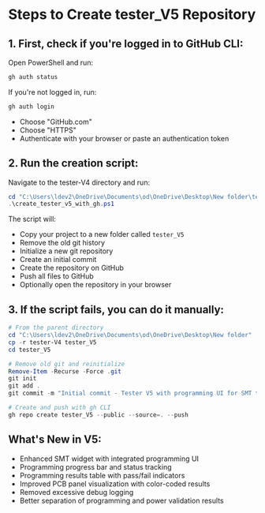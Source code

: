 # Steps to Create tester_V5 Repository

## 1. First, check if you're logged in to GitHub CLI:
Open PowerShell and run:
```powershell
gh auth status
```

If you're not logged in, run:
```powershell
gh auth login
```
- Choose "GitHub.com"
- Choose "HTTPS"
- Authenticate with your browser or paste an authentication token

## 2. Run the creation script:
Navigate to the tester-V4 directory and run:
```powershell
cd "C:\Users\ldev2\OneDrive\Documents\od\OneDrive\Desktop\New folder\tester-V4"
.\create_tester_v5_with_gh.ps1
```

The script will:
- Copy your project to a new folder called `tester_V5`
- Remove the old git history
- Initialize a new git repository
- Create an initial commit
- Create the repository on GitHub
- Push all files to GitHub
- Optionally open the repository in your browser

## 3. If the script fails, you can do it manually:
```powershell
# From the parent directory
cd "C:\Users\ldev2\OneDrive\Documents\od\OneDrive\Desktop\New folder"
cp -r tester-V4 tester_V5
cd tester_V5

# Remove old git and reinitialize
Remove-Item -Recurse -Force .git
git init
git add .
git commit -m "Initial commit - Tester V5 with programming UI for SMT testing"

# Create and push with gh CLI
gh repo create tester_V5 --public --source=. --push
```

## What's New in V5:
- Enhanced SMT widget with integrated programming UI
- Programming progress bar and status tracking
- Programming results table with pass/fail indicators
- Improved PCB panel visualization with color-coded results
- Removed excessive debug logging
- Better separation of programming and power validation results